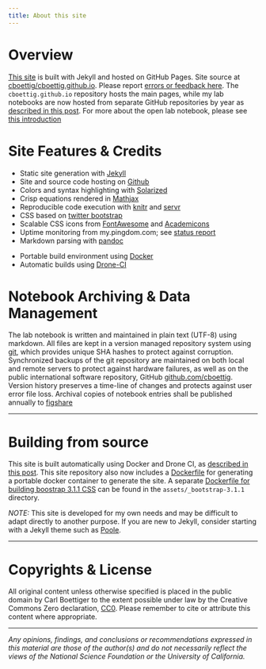 ```yaml
---
title: About this site
---
```


<!--
[![Build Status](http://server.carlboettiger.info:88/api/badge/github.com/cboettig/cboettig.github.io/status.svg?branch=master)](http://server.carlboettiger.info:88/github.com/cboettig/cboettig.github.io)
-->


Overview
========

[This site](http://carlboettiger.info) is built with Jekyll and hosted on GitHub Pages. Site source at
[cboettig/cboettig.github.io](http://github.com/cboettig/cboettig.github.io).
Please report [errors or feedback
here](https://github.com/cboettig/cboettig.github.io/issues). The
`cboettig.github.io` repository hosts the main pages,
while my lab notebooks are now hosted from separate
GitHub repositories by year as [described in this
post](http://www.carlboettiger.info/2015/01/01/notebook-maintenance-and-scaling.html).
For more about the open lab notebook, please see [this introduction](http://www.carlboettiger.info/2012/09/28/Welcome-to-my-lab-notebook.html)

Site Features & Credits
=======================

* Static site generation with [Jekyll](https://github.com/jekyll/jekyll)
* Site and source code hosting on [Github](https://github.com/)
* Colors and syntax highlighting with [Solarized](http://ethanschoonover.com/solarized)
* Crisp equations rendered in [Mathjax](http://www.mathjax.org/)
* Reproducible code execution with [knitr](http://yihui.name/knitr/) and [servr](http://github.com/yihui/servr)
* CSS based on [twitter bootstrap](http://getboostrap.com)
* Scalable CSS icons from [FontAwesome](http://fortawesome.github.com/Font-Awesome) and [Academicons](https://github.com/jpswalsh/academicons)
* Uptime monitoring from my.pingdom.com; see [status report](http://stats.pingdom.com/fy1sae94ydyi/616612)
* Markdown parsing with [pandoc](http://johnmacfarlane.net/pandoc/)
- Portable build environment using [Docker](https://docker.com)
- Automatic builds using [Drone-CI](https://github.com/drone/drone)


Notebook Archiving & Data Management
====================================

The lab notebook is written and maintained in plain text (UTF-8) using
markdown. All files are kept in a version managed repository system using
[git](http://git-scm.com/), which provides unique SHA hashes to protect
against corruption. Synchronized backups of the git repository are
maintained on both local and remote servers to protect against
hardware failures, as well as on the public international software
repository, GitHub [github.com/cboettig](https://github.com/cboettig).
Version history preserves a time-line of changes and protects against
user error file loss.  Archival copies of notebook entries shall be published
annually to [figshare](http://figshare.com)


-----------------------------------------------------

Building from source
====================

This site is built automatically using
Docker and Drone CI, as [described in this
post](http://www.carlboettiger.info/2015/01/07/automated-knitr-in-jekyll.html).
This site repository also now includes a
[Dockerfile](https://github.com/cboettig/labnotebook/tree/master/Dockerfile)
for generating a portable docker container to generate
the site. A separate [Dockerfile for building boostrap 3.1.1
CSS](https://github.com/cboettig/labnotebook/tree/master/assets/_bootstrap-3.1.1/Dockerfile)
can be found in the `assets/_bootstrap-3.1.1` directory.

_NOTE:_ This site is developed for my own needs and may be difficult to
adapt directly to another purpose.  If you are new to Jekyll, consider
starting with a Jekyll theme such as [Poole](http://getpoole.com/).


-----------------------------------------------------------------------------------------------------------

Copyrights & License
====================

All original content unless otherwise specified is placed
in the public domain by Carl Boettiger to the extent
possible under law by the Creative Commons Zero declaration,
[CC0](http://creativecommons.org/publicdomain/zero/1.0/).  Please remember
to cite or attribute this content where appropriate.

---------------------------------------------------------------------------------------------------------------

*Any opinions, findings, and conclusions or recommendations expressed
in this material are those of the author(s) and do not necessarily
reflect the views of the National Science Foundation or the University
of California.*


